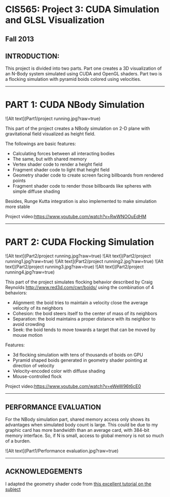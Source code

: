 CIS565: Project 3: CUDA Simulation and GLSL Visualization
===
Fall 2013
---
INTRODUCTION:
---

This project is divided into two parts. Part one creates a 3D visualization of an N-Body system 
simulated using CUDA and OpenGL shaders. Part two is a flocking simulation with pyramid boids colored using velocities.

-------------
PART 1: CUDA NBody Simulation
===

![Alt text](Part1/project running.jpg?raw=true)

This part of the project creates a NBody simulation on 2-D plane with gravitational field visualized as height field.

The followings are basic features:

 *  Calculating forces between all interacting bodies
 *  The same, but with shared memory
 *  Vertex shader code to render a height field
 *  Fragment shader code to light that height field
 *  Geometry shader code to create screen facing billboards from rendered points
 *  Fragment shader code to render those billboards like spheres with simple diffuse shading

Besides, Runge Kutta integration is also implemented to make simulation more stable

Project video:https://www.youtube.com/watch?v=RwWNOOuEdHM

-------------
PART 2: CUDA Flocking Simulation
===
![Alt text](Part2/project running.jpg?raw=true)
![Alt text](Part2/project running1.jpg?raw=true)
![Alt text](Part2/project running2.jpg?raw=true)
![Alt text](Part2/project running3.jpg?raw=true)
![Alt text](Part2/project running4.jpg?raw=true)

This part of the project simulates flocking behavior described by Craig Reynolds http://www.red3d.com/cwr/boids/ using the combination of 4 behaviors:

* Alignment: the boid tries to maintain a velocity close the average velocity of its neighbors
* Cohesion: the boid steers itself to the center of mass of its neighbors
* Separation: the boid maintains a proper distance with its neighbor to avoid crowding
* Seek: the boid tends to move towards a target that can be moved by mouse motion


Features:

* 3d flocking simulation with tens of thousands of boids on GPU
* Pyramid shaped boids generated in geometry shader pointing at direction of velocity
* Velocity-encoded color with diffuse shading
* Mouse-controlled flock

Project video:https://www.youtube.com/watch?v=eWeW96t6cE0



---
PERFORMANCE EVALUATION
---
For the NBody simulation part, shared memory access only shows its advantages when simulated body count is large. This could be due to my graphic card has more bandwidth than an average card, with 384-bit memory interface. So, if N is small, access to global memory is not so much of a burden.

![Alt text](Part1/Performance evaluation.jpg?raw=true)



---
ACKNOWLEDGEMENTS
---
I adapted the geometry shader code from [this excellent tutorial on the subject](http://ogldev.atspace.co.uk/www/tutorial27/tutorial27.html)
